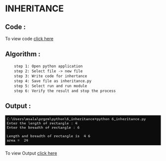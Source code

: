 # INHERITANCE

## Code :

To view code [click here](./6_inheritance.py)

## Algorithm :


```Algorithm
    step 1: Open python application
    step 2: Select file -> new file
    step 3: Write code for inhertance
    step 4: Save file as inheritance.py
    step 5: Select run and run module
    step 6: Verify the result and stop the process
```

## Output :

![image](output.png)

To view Output [click here](./output.png)
